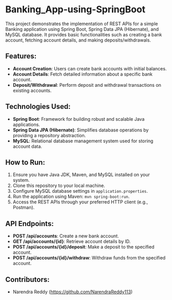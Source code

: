 # Banking_App-using-SpringBoot
This project demonstrates the implementation of REST APIs for a simple Banking application using Spring Boot, Spring Data JPA (Hibernate), and MySQL database. It provides basic functionalities such as creating a bank account, fetching account details, and making deposits/withdrawals.

## Features:
- **Account Creation**: Users can create bank accounts with initial balances.
- **Account Details**: Fetch detailed information about a specific bank account.
- **Deposit/Withdrawal**: Perform deposit and withdrawal transactions on existing accounts.

## Technologies Used:
- **Spring Boot**: Framework for building robust and scalable Java applications.
- **Spring Data JPA (Hibernate)**: Simplifies database operations by providing a repository abstraction.
- **MySQL**: Relational database management system used for storing account data.

## How to Run:
1. Ensure you have Java JDK, Maven, and MySQL installed on your system.
2. Clone this repository to your local machine.
3. Configure MySQL database settings in `application.properties`.
4. Run the application using Maven: `mvn spring-boot:run`.
5. Access the REST APIs through your preferred HTTP client (e.g., Postman).

## API Endpoints:
- **POST /api/accounts**: Create a new bank account.
- **GET /api/accounts/{id}**: Retrieve account details by ID.
- **POST /api/accounts/{id}/deposit**: Make a deposit to the specified account.
- **POST /api/accounts/{id}/withdraw**: Withdraw funds from the specified account.

## Contributors:
- Narendra Reddy (https://github.com/NarendraReddy113)
